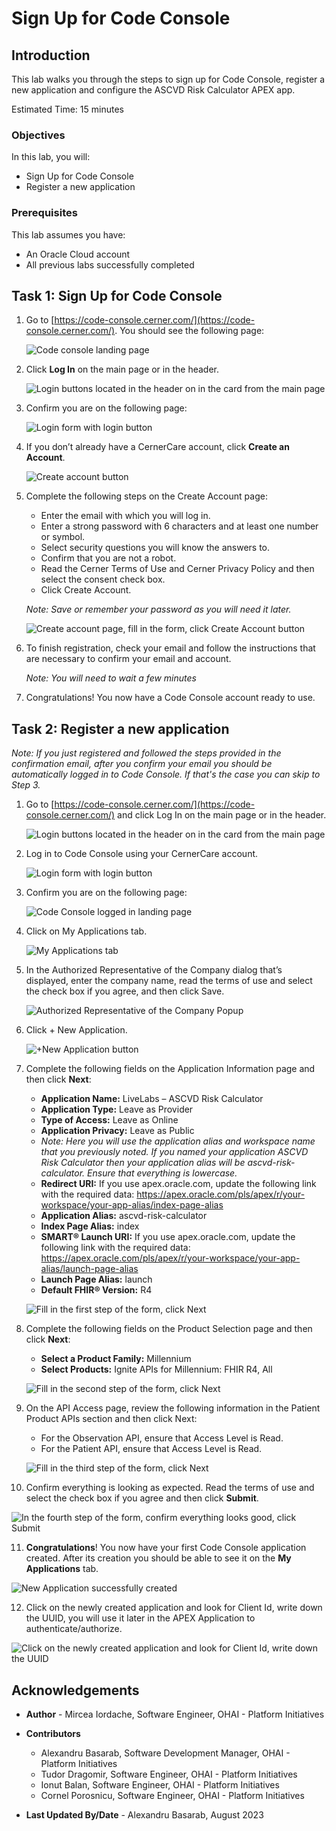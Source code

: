 # Sign Up for Code Console

## Introduction

This lab walks you through the steps to sign up for Code Console, register a new application and configure the ASCVD Risk Calculator APEX app.

Estimated Time: 15 minutes

### Objectives

In this lab, you will:

- Sign Up for Code Console
- Register a new application

### Prerequisites

This lab assumes you have:

- An Oracle Cloud account
- All previous labs successfully completed

## Task 1: Sign Up for Code Console

1. Go to [https://code-console.cerner.com/](https://code-console.cerner.com/). You should see the following page:

   ![Code console landing page](images/code-console-landing-page.png)

2. Click **Log In** on the main page or in the header.

   ![Login buttons located in the header on in the card from the main page](images/login-buttons.png)

3. Confirm you are on the following page:

   ![Login form with login button](images/login-page.png)

4. If you don’t already have a CernerCare account, click **Create an Account**.

   ![Create account button](images/create-account-button.png)

5. Complete the following steps on the Create Account page:
      - Enter the email with which you will log in.
      - Enter a strong password with 6 characters and at least one number or symbol.
      - Select security questions you will know the answers to.
      - Confirm that you are not a robot.
      - Read the Cerner Terms of Use and Cerner Privacy Policy and then select the consent check box.
      - Click Create Account.

   *Note: Save or remember your password as you will need it later.*

   ![Create account page, fill in  the form, click Create Account button](images/create-account-page.png)

6. To finish registration, check your email and follow the instructions that are necessary to confirm your email and account.  

   *Note: You will need to wait a few minutes*

7. Congratulations! You now have a Code Console account ready to use.

## Task 2: Register a new application

*Note: If you just registered and followed the steps provided in the confirmation email, after you confirm your email you should be automatically logged in to Code Console. If that's the case you can skip to Step 3.*

1. Go to [https://code-console.cerner.com/](https://code-console.cerner.com/) and click Log In on the main page or in the header.

   ![Login buttons located in the header on in the card from the main page](images/login-buttons.png)

2. Log in to Code Console using your CernerCare account.

   ![Login form with login button](images/login-form.png)

3. Confirm you are on the following page:

   ![Code Console logged in landing page](images/logged-in-landing-page.png)

4. Click on My Applications tab.

   ![My Applications tab](images/my-apps-tab.png)

5. In the Authorized Representative of the Company dialog that’s displayed, enter the company name, read the terms of use and select the check box if you agree, and then click Save.

   ![Authorized Representative of the Company Popup](images/authorized-popup.png)

6. Click + New Application.

   ![+New Application button](images/new-app.png)

7. Complete the following fields on the Application Information page and then click **Next**:

      - **Application Name:** LiveLabs – ASCVD Risk Calculator
      - **Application Type:** Leave as Provider
      - **Type of Access:** Leave as Online
      - **Application Privacy:** Leave as Public
      - *Note: Here you will use the application alias and workspace name that you previously noted. If you named your application ASCVD Risk Calculator then your application alias will be ascvd-risk-calculator. Ensure that everything is lowercase.*
      - **Redirect URI:** If you use apex.oracle.com, update the following link with the required data: https://apex.oracle.com/pls/apex/r/your-workspace/your-app-alias/index-page-alias
      - **Application Alias:** ascvd-risk-calculator
      - **Index Page Alias:** index
      - **SMART® Launch URI:** If you use apex.oracle.com, update the following link with the required data: https://apex.oracle.com/pls/apex/r/your-workspace/your-app-alias/launch-page-alias
      - **Launch Page Alias:** launch
      - **Default FHIR® Version:** R4

   ![Fill in the first step of the form, click Next](images/new-app-first-step.png)

8. Complete the following fields on the Product Selection page and then click **Next**:

      - **Select a Product Family:** Millennium
      - **Select Products:** Ignite APIs for Millennium: FHIR R4, All

   ![Fill in the second step of the form, click Next](images/new-app-second-step.png)

9. On the API Access page, review the following information in the Patient Product APIs section and then click Next:

      - For the Observation API, ensure that Access Level is Read.
      - For the Patient API, ensure that Access Level is Read.

   ![Fill in the third step of the form, click Next](images/new-app-third-step.png)

10. Confirm everything is looking as expected. Read the terms of use and select the check box if you agree and then click **Submit**.

   ![In the fourth step of the form, confirm everything looks good, click Submit](images/new-app-fourth-step.png)

11. **Congratulations**! You now have your first Code Console application created. After its creation you should be able to see it on the **My Applications** tab.

   ![New Application successfully created](images/new-app-created.png)

12. Click on the newly created application and look for Client Id, write down the UUID, you will use it later in the APEX Application to authenticate/authorize.

   ![Click on the newly created application and look for Client Id, write down the UUID](images/copy-client-id.png)

## Acknowledgements

- **Author** - Mircea Iordache, Software Engineer, OHAI - Platform Initiatives

- **Contributors**
  - Alexandru Basarab, Software Development Manager, OHAI - Platform Initiatives
  - Tudor Dragomir, Software Engineer, OHAI - Platform Initiatives
  - Ionut Balan, Software Engineer, OHAI - Platform Initiatives
  - Cornel Porosnicu, Software Engineer, OHAI - Platform Initiatives

- **Last Updated By/Date** - Alexandru Basarab, August 2023
